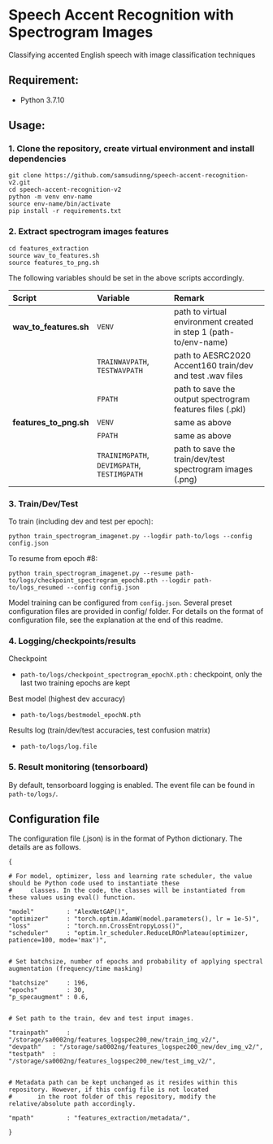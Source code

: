 # Speech Accent Recognition with Spectrogram Images
Classifying accented English speech with image classification techniques


## Requirement: 

- Python 3.7.10

## Usage:

### 1. Clone the repository, create virtual environment and install dependencies

```
git clone https://github.com/samsudinng/speech-accent-recognition-v2.git
cd speech-accent-recognition-v2
python -m venv env-name
source env-name/bin/activate
pip install -r requirements.txt
```

### 2. Extract spectrogram images features

```
cd features_extraction
source wav_to_features.sh
source features_to_png.sh
```

The following variables should be set in the above scripts accordingly.

| **Script**        | **Variable**           | **Remark**  |
|:------------- |:-------------|:-----|
| **wav_to_features.sh**      | `VENV` | path to virtual environment created in step 1 (path-to/env-name) |
|       | `TRAINWAVPATH`, `TESTWAVPATH`| path to AESRC2020 Accent160 train/dev and test .wav files  |
|  | `FPATH`      | path to save the output spectrogram features files (.pkl)    |
| **features_to_png.sh** | `VENV` | same as above |
|  | `FPATH` | same as above |
|  | `TRAINIMGPATH`, `DEVIMGPATH`, `TESTIMGPATH` | path to save the train/dev/test spectrogram images (.png) |

### 3. Train/Dev/Test

To train (including dev and test per epoch):

```
python train_spectrogram_imagenet.py --logdir path-to/logs --config config.json
```

To resume from epoch #8:

```
python train_spectrogram_imagenet.py --resume path-to/logs/checkpoint_spectrogram_epoch8.pth --logdir path-to/logs_resumed --config config.json
```

Model training can be configured from `config.json`. Several preset configuration files are provided in config/ folder. For details on the format of configuration file, see the explanation at the end of this readme.

### 4. Logging/checkpoints/results

Checkpoint
- `path-to/logs/checkpoint_spectrogram_epochX.pth` : checkpoint, only the last two training epochs are kept

Best model (highest dev accuracy)
- `path-to/logs/bestmodel_epochN.pth`

Results log (train/dev/test accuracies, test confusion matrix)
- `path-to/logs/log.file`

### 5. Result monitoring (tensorboard)
By default, tensorboard logging is enabled. The event file can be found in `path-to/logs/`.


## Configuration file

The configuration file (.json) is in the format of Python dictionary. The details are as follows.

```
{

# For model, optimizer, loss and learning rate scheduler, the value should be Python code used to instantiate these
#     classes. In the code, the classes will be instantiated from these values using eval() function. 

"model"         : "AlexNetGAP()",
"optimizer"     : "torch.optim.AdamW(model.parameters(), lr = 1e-5)",
"loss"          : "torch.nn.CrossEntropyLoss()",
"scheduler"     : "optim.lr_scheduler.ReduceLROnPlateau(optimizer, patience=100, mode='max')",


# Set batchsize, number of epochs and probability of applying spectral augmentation (frequency/time masking)

"batchsize"     : 196,
"epochs"        : 30,
"p_specaugment" : 0.6,


# Set path to the train, dev and test input images. 

"trainpath"     : "/storage/sa0002ng/features_logspec200_new/train_img_v2/",
"devpath"	: "/storage/sa0002ng/features_logspec200_new/dev_img_v2/",
"testpath"	: "/storage/sa0002ng/features_logspec200_new/test_img_v2/",


# Metadata path can be kept unchanged as it resides within this repository. However, if this config file is not located
#       in the root folder of this repository, modify the relative/absolute path accordingly.

"mpath"         : "features_extraction/metadata/",

}
```
